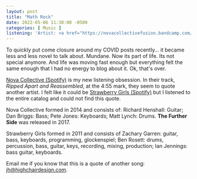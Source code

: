 ```yaml
---
layout: post
title: "Math Rock"
date: 2022-05-06 11:30:00 -0500
categories: [ Music ]
listening: 'Artist: <a href="https://novacollectivefusion.bandcamp.com/album/the-further-side">Nova Collective</a>; Album: The Further Side'
---
```


To quickly put come closure around my COVID posts recently… it became less and less novel to talk about. Mundane. Now its part of life. Its not special anymore. And life was moving fast enough but everything felt the same enough that I had no energy to blog about it. Ok, that's over. 

[Nova Collective (Spotify)](https://open.spotify.com/album/2opFAZPTe5dgHgNnDO2Ak4?si=Auf1D2cqS5OyXjiHoHk6gQ) is my new listening obsession. In their track, _Ripped Apart and Reassembled_, at the 4:55 mark, they seem to quote another artist. I felt like it could be [Strawberry Girls (Spotify)](https://open.spotify.com/artist/4CyxMgnF71FyOWADVWxJRE?si=X0SYnoeYQgCWlhRw57g3Ww) but I listened to the entire catalog and could not find this quote.

Nova Collective formed in 2014 and consists of: Richard Henshall: Guitar; Dan Briggs: Bass; Pete Jones: Keyboards; Matt Lynch: Drums. **The Further Side** was released in 2017. 

Strawberry Girls formed in 2011 and consists of Zachary Garren: guitar, bass, keyboards, programming, glockenspiel; Ben Rosett: drums, percussion, bass, guitar, keys, recording, mixing, production; Ian Jennings: bass guitar, keyboards. 

Email me if you know that this is a quote of another song: [jh@highchairdesign.com](mailto:jh@highchairdesign.com).
